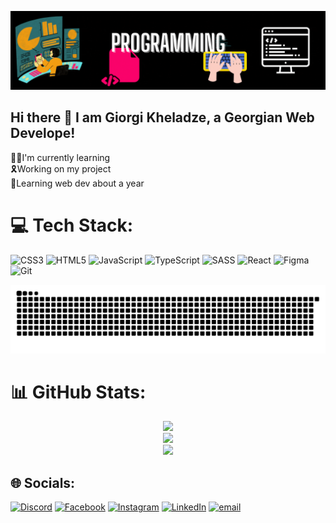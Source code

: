 ![Demo](assets/githubBG2.gif)

## Hi there 👋 I am Giorgi Kheladze, a Georgian Web Develope!

👨‍💻I'm currently learning <br>
🎗️Working on my project <br>
🛜Learning web dev about a year

# 💻 Tech Stack:

![CSS3](https://img.shields.io/badge/css3-%231572B6.svg?style=for-the-badge&logo=css3&logoColor=white) ![HTML5](https://img.shields.io/badge/html5-%23E34F26.svg?style=for-the-badge&logo=html5&logoColor=white) ![JavaScript](https://img.shields.io/badge/javascript-%23323330.svg?style=for-the-badge&logo=javascript&logoColor=%23F7DF1E) ![TypeScript](https://img.shields.io/badge/typescript-%23007ACC.svg?style=for-the-badge&logo=typescript&logoColor=white) ![SASS](https://img.shields.io/badge/SASS-hotpink.svg?style=for-the-badge&logo=SASS&logoColor=white) ![React](https://img.shields.io/badge/react-%2320232a.svg?style=for-the-badge&logo=react&logoColor=%2361DAFB) ![Figma](https://img.shields.io/badge/figma-%23F24E1E.svg?style=for-the-badge&logo=figma&logoColor=white) ![Git](https://img.shields.io/badge/git-%23F05033.svg?style=for-the-badge&logo=git&logoColor=white)

<picture>
  <source media="(prefers-color-scheme: dark)" srcset="https://raw.githubusercontent.com/giorgi-kheladze/giorgi-kheladze/output/github-snake-dark.svg" />
  <source media="(prefers-color-scheme: light)" srcset="https://raw.githubusercontent.com/giorgi-kheladze/giorgi-kheladze/output/github-snake.svg" />
  <img alt="github-snake" src="https://raw.githubusercontent.com/giorgi-kheladze/giorgi-kheladze/output/github-snake.svg" />
</picture>

# 📊 GitHub Stats:

<p align="center">
  <img src="https://github-readme-stats.vercel.app/api?username=giorgi-kheladze&theme=calm_pink&hide_border=false&include_all_commits=false&count_private=false" /><br/>
  <img src="https://nirzak-streak-stats.vercel.app/?user=giorgi-kheladze&theme=calm_pink&hide_border=false" /><br/>
  <img src="https://github-readme-stats.vercel.app/api/top-langs/?username=giorgi-kheladze&theme=calm_pink&hide_border=false&include_all_commits=false&count_private=false&layout=compact" />
</p>

<!-- ![](https://github-readme-stats.vercel.app/api?username=giorgi-kheladze&theme=calm_pink&hide_border=false&include_all_commits=false&count_private=false)<br/>
![](https://nirzak-streak-stats.vercel.app/?user=giorgi-kheladze&theme=calm_pink&hide_border=false)<br/>
![](https://github-readme-stats.vercel.app/api/top-langs/?username=giorgi-kheladze&theme=calm_pink&hide_border=false&include_all_commits=false&count_private=false&layout=compact) -->

<!--## 🏆 GitHub Trophies

![](https://github-profile-trophy.vercel.app/?username=giorgi-kheladze&theme=dark&no-frame=false&no-bg=true&margin-w=4)

### 🔝 Top Contributed Repo

![](https://github-contributor-stats.vercel.app/api?username=giorgi-kheladze&limit=5&theme=dark&combine_all_yearly_contributions=true)

---

[![](https://visitcount.itsvg.in/api?id=giorgi-kheladze&icon=0&color=0)](https://visitcount.itsvg.in) -->

## 🌐 Socials:

[![Discord](https://img.shields.io/badge/Discord-%237289DA.svg?logo=discord&logoColor=white)](https://discord.gg/giorgikheladze.) [![Facebook](https://img.shields.io/badge/Facebook-%231877F2.svg?logo=Facebook&logoColor=white)](https://facebook.com/https://www.facebook.com/giorgi.kheladze.543) [![Instagram](https://img.shields.io/badge/Instagram-%23E4405F.svg?logo=Instagram&logoColor=white)](https://instagram.com/https://www.instagram.com/giorgi_kheladze7/) [![LinkedIn](https://img.shields.io/badge/LinkedIn-%230077B5.svg?logo=linkedin&logoColor=white)](https://linkedin.com/in/https://www.linkedin.com/in/giorgi-kheladze-86b8232b0/) [![email](https://img.shields.io/badge/Email-D14836?logo=gmail&logoColor=white)](mailto:giorgikheladze546@gmail.com)

<!-- Proudly created with GPRM ( https://gprm.itsvg.in ) -->
<!--
**giorgi-kheladze/giorgi-kheladze** is a ✨ _special_ ✨ repository because its `README.md` (this file) appears on your GitHub profile.

Here are some ideas to get you started:

- 🔭 I’m currently working on ...
- 🌱 I’m currently learning ...
- 👯 I’m looking to collaborate on ...
- 🤔 I’m looking for help with ...
- 💬 Ask me about ...
- 📫 How to reach me: ...
- 😄 Pronouns: ...
- ⚡ Fun fact: ...
-->
